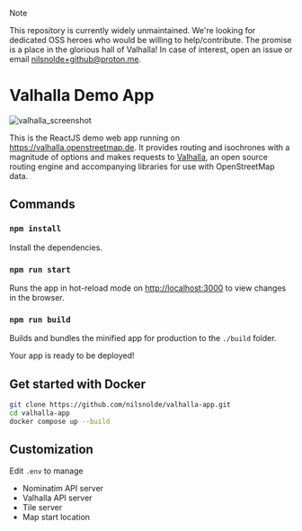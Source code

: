 > [!NOTE]
> This repository is currently widely unmaintained. We're looking for dedicated OSS heroes who would be willing to help/contribute. The promise is a place in the glorious hall of Valhalla! In case of interest, open an issue or email nilsnolde+github@proton.me.

# Valhalla Demo App

![valhalla_screenshot](https://user-images.githubusercontent.com/10322094/144841673-18ec0772-129d-443e-a040-5172480b0f92.png)

This is the ReactJS demo web app running on https://valhalla.openstreetmap.de. It provides routing and isochrones with a magnitude of options and makes requests to [Valhalla](https://github.com/valhalla/valhalla), an open source routing engine and accompanying libraries for use with OpenStreetMap data.

## Commands

### `npm install`

Install the dependencies.

### `npm run start`

Runs the app in hot-reload mode on [http://localhost:3000](http://localhost:3000) to view changes in the browser.

### `npm run build`

Builds and bundles the minified app for production to the `./build` folder.

Your app is ready to be deployed!

## Get started with Docker
```bash
git clone https://github.com/nilsnolde/valhalla-app.git
cd valhalla-app
docker compose up --build
```

## Customization
Edit `.env` to manage
- Nominatim API server
- Valhalla API server
- Tile server
- Map start location
